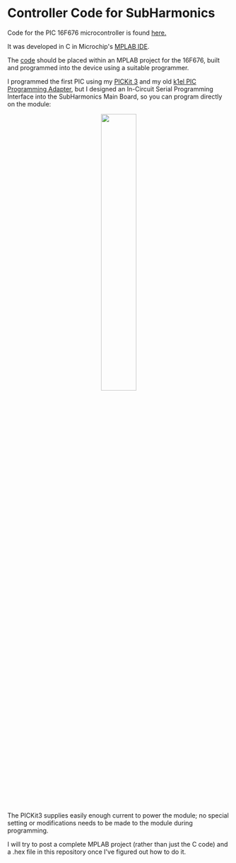 # Controller Code for SubHarmonics

Code for the PIC 16F676 microcontroller is found [here.](https://github.com/m0xpd/SubHarmonics/blob/main/Controller/Divide_Controller.c)

It was developed in C in Microchip's [MPLAB IDE](https://www.microchip.com/en-us/tools-resources/develop/mplab-x-ide).

The [code](https://github.com/m0xpd/SubHarmonics/blob/main/Controller/Divide_Controller.c) should be placed within an MPLAB project for the 16F676, built and programmed into the device using a suitable programmer.

I programmed the first PIC using my [PICKit 3](https://www.microchip.com/en-us/development-tool/PG164130) and my old [k1el PIC Programming Adapter](https://hamcrafters2.com/PICPGM.html), but I designed an In-Circuit Serial Programming 
Interface into the SubHarmonics Main Board, so you can program directly on the module:
<p align='center', width=100%>
<img width=40%, src="https://user-images.githubusercontent.com/3152962/236197306-bf2e7ddb-bf9c-495e-948b-5d6adda1a3b3.png">
</p>

The PICKit3 supplies easily enough current to power the module; no special setting or modifications needs to be made to the module during programming.

I will try to post a complete MPLAB project (rather than just the C code) and a .hex file in this repository once I've figured out how to do it.
